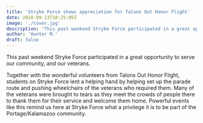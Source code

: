 ```yaml
---
title: 'Stryke Force shows appreciation for Talons Out Honor Flight'
date: 2018-09-23T18:25:05Z
image: './cover.jpg'
description: 'This past weekend Stryke Force participated in a great opportunity to serve our community, and our veterans.'
author: 'Hunter M.'
draft: false
---
```


This past weekend Stryke Force participated in a great opportunity to serve our community, and our veterans.

<!--more-->

Together with the wonderful volunteers from Talons Out Honor Flight, students on Stryke Force lent a helping hand by helping set up the parade route and pushing wheelchairs of the veterans who required them. Many of the veterans were brought to tears as they meet the crowds of people there to thank them for their service and welcome them home. Powerful events like this remind us here at Stryke Force what a privilege it is to be part of the Portage/Kalamazoo community.
